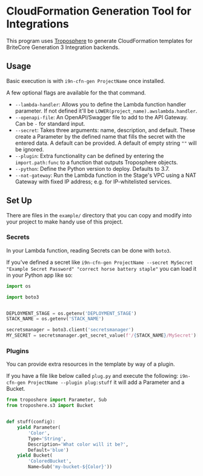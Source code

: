 # CloudFormation Generation Tool for Integrations

This program uses [Troposphere](https://github.com/cloudtools/troposphere) to
generate CloudFormation templates for BriteCore Generation 3 Integration
backends.

## Usage

Basic execution is with `i9n-cfn-gen ProjectName` once installed.

A few optional flags are available for the that command.

 + `--lambda-handler`: Allows you to define the Lambda function handler
   parameter. If not defined it'll be `LOWER(project_name).awslambda.handler`.
 + `--openapi-file`: An OpenAPI/Swagger file to add to the API Gateway. Can be
   `-` for standard input.
 + `--secret`: Takes three arguments: name, description, and default. These
   create a Parameter by the defined name that fills the secret with the entered
   data. A default can be provided. A default of empty string `""` will be ignored.
 + `--plugin`: Extra functionality can be defined by entering the
   `import.path:func` to a function that outputs Troposphere objects.
 + `--python`: Define the Python version to deploy. Defaults to 3.7.
 + `--nat-gateway`: Run the Lambda function in the Stage's VPC using a NAT
   Gateway with fixed IP address; e.g. for IP-whitelisted services.


## Set Up

There are files in the `example/` directory that you can copy and modify into
your project to make handy use of this project.


### Secrets

In your Lambda function, reading Secrets can be done with `boto3`.

If you've defined a secret like
`i9n-cfn-gen ProjectName --secret MySecret "Example Secret Password" "correct horse battery staple"`
you can load it in your Python app like so:

```python
import os

import boto3


DEPLOYMENT_STAGE = os.getenv('DEPLOYMENT_STAGE')
STACK_NAME = os.getenv('STACK_NAME')

secretsmanager = boto3.client('secretsmanager')
MY_SECRET = secretsmanager.get_secret_value(f'/{STACK_NAME}/MySecret')['SecretString']
```

### Plugins

You can provide extra resources in the template by way of a plugin.

If you have a file like below called `plug.py` and execute the following:
`i9n-cfn-gen ProjectName --plugin plug:stuff` it will add a Parameter
and a Bucket.

```python
from troposhere import Parameter, Sub
from troposhere.s3 import Bucket


def stuff(config):
    yield Parameter(
        'Color',
        Type='String',
        Description='What color will it be?',
        Default='blue')
    yield Bucket(
        'ColoredBucket',
        Name=Sub('my-bucket-${Color}'))
```
